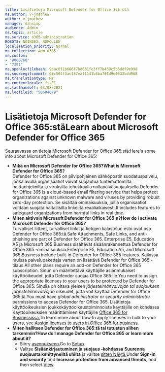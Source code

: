 ```yaml
---
title: Lisätietoja Microsoft Defender for Office 365:stä
ms.author: v-jmathew
author: v-jmathew
manager: dansimp
audience: Admin
ms.topic: article
ms.service: o365-administration
ROBOTS: NOINDEX, NOFOLLOW
localization_priority: Normal
ms.collection: Adm_O365
ms.custom:
- "9000760"
- "7391"
ms.openlocfilehash: 9eac6f1b666f7b8031fe3ff7b439c5c5ddf9e998
ms.sourcegitcommit: 60c504f3ac187eaf1141b3ba701d9e0633bdd968
ms.translationtype: MT
ms.contentlocale: fi-FI
ms.lasthandoff: 03/08/2021
ms.locfileid: "50694079"
---
```

# <a name="learn-about-microsoft-defender-for-office-365"></a><span data-ttu-id="7ecca-102">Lisätietoja Microsoft Defender for Office 365:stä</span><span class="sxs-lookup"><span data-stu-id="7ecca-102">Learn about Microsoft Defender for Office 365</span></span>

<span data-ttu-id="7ecca-103">Seuraavassa on tietoja Microsoft Defender for Office 365:stä:</span><span class="sxs-lookup"><span data-stu-id="7ecca-103">Here's some info about Microsoft Defender for Office 365:</span></span>

- <span data-ttu-id="7ecca-104">**Mikä on Microsoft Defender for Office 365?**</span><span class="sxs-lookup"><span data-stu-id="7ecca-104">**What is Microsoft Defender for Office 365?**</span></span>  
    <span data-ttu-id="7ecca-105">Defender for Office 365 on pilvipohjainen sähköpostin suodatuspalvelu, jonka avulla organisaatiot voivat suojautua tuntemattomilta haittaohjelmilta ja viruksilta tehokkaalla nollapäiväsuojauksella.</span><span class="sxs-lookup"><span data-stu-id="7ecca-105">Defender for Office 365 is a cloud-based email filtering service that helps protect organizations against unknown malware and viruses by providing robust zero-day protection.</span></span> <span data-ttu-id="7ecca-106">Se sisältää ominaisuuksia, joilla organisaatiot voidaan suojata haitallisilta linkeiltä reaaliaikaisesti.</span><span class="sxs-lookup"><span data-stu-id="7ecca-106">It includes features to safeguard organizations from harmful links in real time.</span></span>
- <span data-ttu-id="7ecca-107">**Miten aktivoin Microsoft Defender for Office 365:n?**</span><span class="sxs-lookup"><span data-stu-id="7ecca-107">**How do I activate Microsoft Defender for Office 365?**</span></span>  
    <span data-ttu-id="7ecca-108">Turvalliset liitteet, turvalliset linkit ja tietojen kalastelun esto ovat osa Defender for Office 365:tä.</span><span class="sxs-lookup"><span data-stu-id="7ecca-108">Safe Attachments, Safe Links, and anti-phishing are part of Defender for Office 365.</span></span> <span data-ttu-id="7ecca-109">Enterprise E5, Education A5 ja Microsoft 365 Business sisältävät sisäänrakennettua Defender for Office 365 -ominaisuuksia.</span><span class="sxs-lookup"><span data-stu-id="7ecca-109">Enterprise E5, Education A5, and Microsoft 365 Business include built-in Defender for Office 365 features.</span></span> <span data-ttu-id="7ecca-110">Kaikissa muissa palvelupaketteja varten on lisättävä Defender for Office 365 -tilaus.</span><span class="sxs-lookup"><span data-stu-id="7ecca-110">All other plans require an add-on Defender for Office 365 subscription.</span></span> <span data-ttu-id="7ecca-111">Sinun on määritettävä käyttäjille asianmukaiset käyttöoikeudet, jotta Defender suojaa Office 365:lle.</span><span class="sxs-lookup"><span data-stu-id="7ecca-111">You need to assign the appropriate licenses to your users to be protected by Defender for Office 365.</span></span> <span data-ttu-id="7ecca-112">Sinulla on oltava yleisen *järjestelmänvalvojan tai* *suojauksen järjestelmänvalvojan* oikeudet, jotta voit käyttää Defender for Office 365:tä.</span><span class="sxs-lookup"><span data-stu-id="7ecca-112">You must have *global administrator* or *security administrator* permissions to access Defender for Office 365.</span></span> <span data-ttu-id="7ecca-113">Lisätietoja käyttöoikeuksien joukkokäyttöoikeustoiminnoista käyttäjille on kohdassa Käyttöoikeuksien määrittäminen käyttäjille [Office 365 for Businessissa.](https://go.microsoft.com/fwlink/?linkid=2093435)</span><span class="sxs-lookup"><span data-stu-id="7ecca-113">To learn more about how to apply licenses in bulk to your users, see [Assign licenses to users in Office 365 for business](https://go.microsoft.com/fwlink/?linkid=2093435).</span></span>
- <span data-ttu-id="7ecca-114">**Miten hallitsen Defender for Office 365:tä tai tutustun siihen tarkemmin?**</span><span class="sxs-lookup"><span data-stu-id="7ecca-114">**How do I manage Defender for Office 365 or learn more about it?**</span></span>  
  - <span data-ttu-id="7ecca-115">Siirry [asennukseen.](https://go.microsoft.com/fwlink/p/?linkid=2075721)</span><span class="sxs-lookup"><span data-stu-id="7ecca-115">Go to [Setup](https://go.microsoft.com/fwlink/p/?linkid=2075721).</span></span>  
  - <span data-ttu-id="7ecca-116">Valitse **Sisäänkirjautuminen ja suojaus -kohdassa** **Suurenna suojausta kehittyneiltä uhilta** ja valitse [sitten Näytä.](https://go.microsoft.com/fwlink/?linkid=2109302)</span><span class="sxs-lookup"><span data-stu-id="7ecca-116">Under **Sign-in and security** find **Increase protection from advanced threats**, and then select [View](https://go.microsoft.com/fwlink/?linkid=2109302).</span></span>
